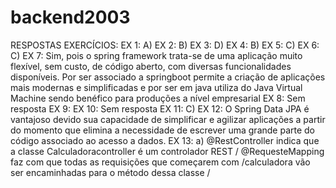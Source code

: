 # backend2003

RESPOSTAS EXERCÍCIOS:
EX 1: A)
EX 2: B)
EX 3: D)
EX 4: B)
EX 5: C)
EX 6: C)
EX 7: Sim, pois o spring framework trata-se de uma aplicação muito flexível, sem custo, de código aberto, com diversas funcionalidades disponíveis. Por ser associado a springboot permite a criação de aplicações mais modernas e simplificadas e por ser em java utiliza do Java Virtual Machine sendo benéfico para produções a nível empresarial
EX 8: Sem resposta
EX 9: 
EX 10: Sem resposta
EX 11: C)
EX 12: O Spring Data JPA é vantajoso devido sua capacidade de simplificar e agilizar aplicações a partir do momento que elimina a necessidade de escrever uma grande parte do código associado ao acesso a dados.
EX 13: a) @RestController indica que a classe Calculadoracontroller é um controlador REST / @RequesteMapping faz com que todas as requisições que começarem com /calculadora vão ser encaminhadas para o método dessa classe / 
